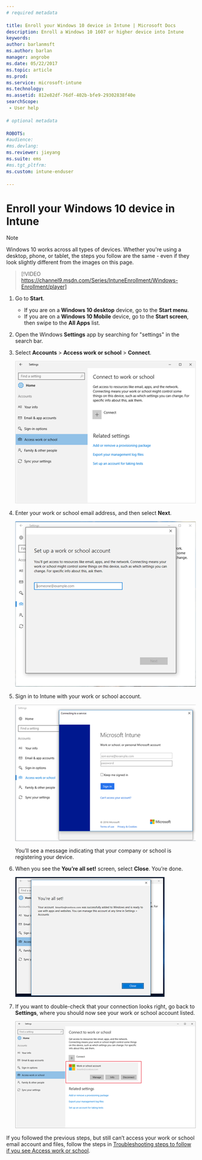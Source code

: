 ```yaml
---
# required metadata

title: Enroll your Windows 10 device in Intune | Microsoft Docs
description: Enroll a Windows 10 1607 or higher device into Intune
keywords:
author: barlanmsft
ms.author: barlan
manager: angrobe
ms.date: 05/22/2017
ms.topic: article
ms.prod:
ms.service: microsoft-intune
ms.technology:
ms.assetid: 812e82df-76df-402b-bfe9-29302838f40e
searchScope:
 - User help

# optional metadata

ROBOTS:  
#audience:
#ms.devlang:
ms.reviewer: jieyang
ms.suite: ems
#ms.tgt_pltfrm:
ms.custom: intune-enduser

---
```


# Enroll your Windows 10 device in Intune

> [!NOTE]
> Windows 10 works across all types of devices. Whether you're using a desktop, phone, or tablet, the steps you follow are the same - even if they look slightly different from the images on this page.

> [!VIDEO https://channel9.msdn.com/Series/IntuneEnrollment/Windows-Enrollment/player]

1. Go to **Start**.

   - If you are on a **Windows 10 desktop** device, go to the **Start menu**.
   - If you are on a **Windows 10 Mobile** device, go to the **Start screen**, then swipe to the **All Apps** list.

2. Open the Windows **Settings** app by searching for "settings" in the search bar.

3. Select **Accounts** > **Access work or school** > **Connect**.

    ![Select Access work school account](./media/w10-enroll-rs1-connect-to-work-or-school.png)

4. Enter your work or school email address, and then select **Next**.

   ![Enter your work or school-account](./media/w10-enroll-rs1-set-up-work-or-school-account.png)

5. Sign in to Intune with your work or school account.

	![Add a work or school account](./media/w10-enroll-rs1-enter-your-credentials.png)

	You’ll see a message indicating that your company or school is registering your device.

6. When you see the **You’re all set!** screen, select **Close**. You’re done.

   ![Select close on the "You're all set!" screen](./media/w10-enroll-rs1-youre-all-set.png)

7. If you want to double-check that your connection looks right, go back to **Settings**, where you should now see your work or school account listed.

	![Validate that the connection was set up correctly](./media/w10-enroll-rs1-validate-successful-enrollment.png)

If you followed the previous steps, but still can’t access your work or school email account and files, follow the steps in [Troubleshooting steps to follow if you see Access work or school](troubleshoot-your-windows-10-device-windows.md#troubleshooting-steps-to-follow-if-you-see-access-work-or-school).

